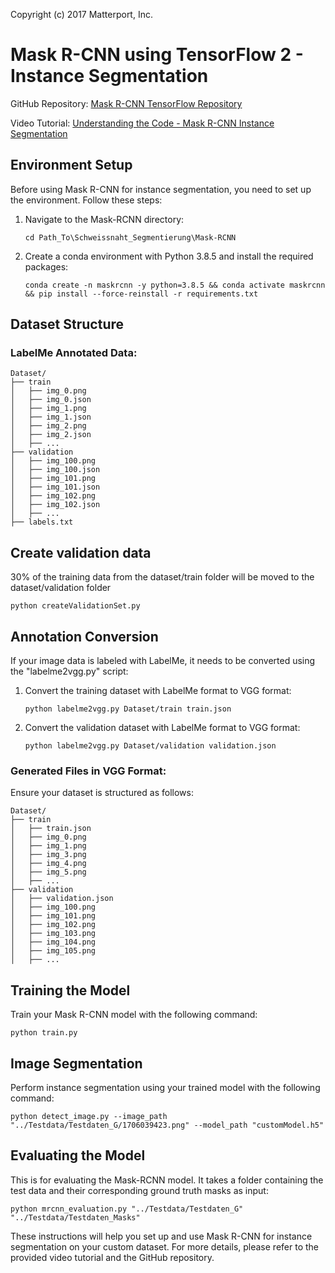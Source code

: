 Copyright (c) 2017 Matterport, Inc.

# Mask R-CNN using TensorFlow 2 - Instance Segmentation

GitHub Repository: [Mask R-CNN TensorFlow Repository](https://github.com/matterport/Mask_RCNN)

Video Tutorial: [Understanding the Code - Mask R-CNN Instance Segmentation](https://www.youtube.com/watch?v=QP9Nl-nw890)

## Environment Setup

Before using Mask R-CNN for instance segmentation, you need to set up the environment. Follow these steps:

1. Navigate to the Mask-RCNN directory:
   ```
   cd Path_To\Schweissnaht_Segmentierung\Mask-RCNN
   ```

2. Create a conda environment with Python 3.8.5 and install the required packages:
   ```
   conda create -n maskrcnn -y python=3.8.5 && conda activate maskrcnn && pip install --force-reinstall -r requirements.txt
   ```  
   
## Dataset Structure

### LabelMe Annotated Data:

```
Dataset/
├── train
│   ├── img_0.png
│   ├── img_0.json
│   ├── img_1.png
│   ├── img_1.json
│   ├── img_2.png
│   ├── img_2.json
│   ├── ...
├── validation
│   ├── img_100.png
│   ├── img_100.json
│   ├── img_101.png
│   ├── img_101.json
│   ├── img_102.png
│   ├── img_102.json
│   ├── ...
├── labels.txt
```

## Create validation data

30% of the training data from the dataset/train folder will be moved to the dataset/validation folder

   ```
   python createValidationSet.py
   ```
   
## Annotation Conversion

If your image data is labeled with LabelMe, it needs to be converted using the "labelme2vgg.py" script:

1. Convert the training dataset with LabelMe format to VGG format:
   ```
   python labelme2vgg.py Dataset/train train.json
   ```

2. Convert the validation dataset with LabelMe format to VGG format:
   ```
   python labelme2vgg.py Dataset/validation validation.json
   ```
   
### Generated Files in VGG Format:

Ensure your dataset is structured as follows:

```
Dataset/
├── train
│   ├── train.json
│   ├── img_0.png
│   ├── img_1.png
│   ├── img_3.png
│   ├── img_4.png
│   ├── img_5.png
│   ├── ...
├── validation
│   ├── validation.json
│   ├── img_100.png
│   ├── img_101.png
│   ├── img_102.png
│   ├── img_103.png
│   ├── img_104.png
│   ├── img_105.png
│   ├── ...
```

## Training the Model

Train your Mask R-CNN model with the following command:
```
python train.py
```

## Image Segmentation

Perform instance segmentation using your trained model with the following command:
```
python detect_image.py --image_path "../Testdata/Testdaten_G/1706039423.png" --model_path "customModel.h5"
```

## Evaluating the Model

This is for evaluating the Mask-RCNN model. It takes a folder containing the test data and their corresponding ground truth masks as input:

```
python mrcnn_evaluation.py "../Testdata/Testdaten_G" "../Testdata/Testdaten_Masks"
```

These instructions will help you set up and use Mask R-CNN for instance segmentation on your custom dataset. For more details, please refer to the provided video tutorial and the GitHub repository.